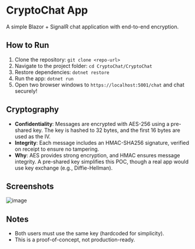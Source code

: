 # CryptoChat App
A simple Blazor + SignalR chat application with end-to-end encryption.

## How to Run
1. Clone the repository: `git clone <repo-url>`
2. Navigate to the project folder: `cd CryptoChat/CryptoChat`
3. Restore dependencies: `dotnet restore`
4. Run the app: `dotnet run`
5. Open two browser windows to `https://localhost:5001/chat` and chat securely!

## Cryptography
- **Confidentiality**: Messages are encrypted with AES-256 using a pre-shared key. The key is hashed to 32 bytes, and the first 16 bytes are used as the IV.
- **Integrity**: Each message includes an HMAC-SHA256 signature, verified on receipt to ensure no tampering.
- **Why**: AES provides strong encryption, and HMAC ensures message integrity. A pre-shared key simplifies this POC, though a real app would use key exchange (e.g., Diffie-Hellman).

## Screenshots
![image](https://github.com/user-attachments/assets/8de43fd3-8d17-4795-aaa5-dfa15314f21b)


## Notes
- Both users must use the same key (hardcoded for simplicity).
- This is a proof-of-concept, not production-ready.

